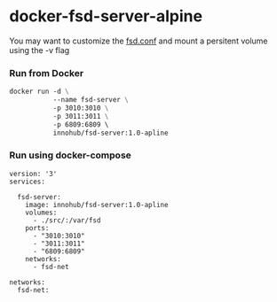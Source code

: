 # docker-fsd-server-alpine
You may want to customize the [fsd.conf](https://github.com/lordisp/docker-fsd-server-alpine/blob/master/src/fsd.conf "fsd.conf") and mount a persitent volume using the -v flag



### Run from Docker
```dockerfile
docker run -d \
           --name fsd-server \
           -p 3010:3010 \
           -p 3011:3011 \
           -p 6809:6809 \ 
           innohub/fsd-server:1.0-apline
```
### Run using docker-compose
```
version: '3'
services:

  fsd-server:
    image: innohub/fsd-server:1.0-apline
    volumes: 
      - ./src/:/var/fsd
    ports: 
      - "3010:3010"
      - "3011:3011"
      - "6809:6809"
    networks: 
      - fsd-net

networks:
  fsd-net:
```

